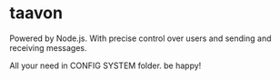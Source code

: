 # taavon
Powered by Node.js. With precise control over users and sending and receiving messages.


All your need in CONFIG SYSTEM folder. be happy!
